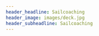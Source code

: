 ```yaml
---
header_headline: Sailcoaching
header_image: images/deck.jpg
header_subheadline: Sailcoaching
---
```

